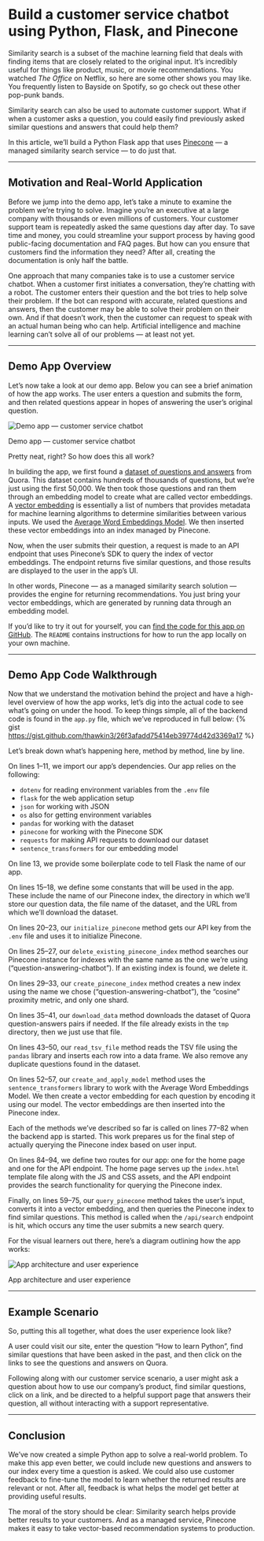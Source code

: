 # Build a customer service chatbot using Python, Flask, and Pinecone

Similarity search is a subset of the machine learning field that deals with finding items that are closely related to the original input. It’s incredibly useful for things like product, music, or movie recommendations. You watched *The Office* on Netflix, so here are some other shows you may like. You frequently listen to Bayside on Spotify, so go check out these other pop-punk bands.

Similarity search can also be used to automate customer support. What if when a customer asks a question, you could easily find previously asked similar questions and answers that could help them?

In this article, we’ll build a Python Flask app that uses [Pinecone](https://www.pinecone.io/) — a managed similarity search service — to do just that.

---

## Motivation and Real-World Application

Before we jump into the demo app, let’s take a minute to examine the problem we’re trying to solve. Imagine you’re an executive at a large company with thousands or even millions of customers. Your customer support team is repeatedly asked the same questions day after day. To save time and money, you could streamline your support process by having good public-facing documentation and FAQ pages. But how can you ensure that customers find the information they need? After all, creating the documentation is only half the battle.

One approach that many companies take is to use a customer service chatbot. When a customer first initiates a conversation, they’re chatting with a robot. The customer enters their question and the bot tries to help solve their problem. If the bot can respond with accurate, related questions and answers, then the customer may be able to solve their problem on their own. And if that doesn’t work, then the customer can request to speak with an actual human being who can help. Artificial intelligence and machine learning can’t solve all of our problems — at least not yet.

---

## Demo App Overview

Let’s now take a look at our demo app. Below you can see a brief animation of how the app works. The user enters a question and submits the form, and then related questions appear in hopes of answering the user’s original question.

![Demo app — customer service chatbot](https://dev-to-uploads.s3.amazonaws.com/uploads/articles/llj0x4vnuaw3eacq09o4.gif)
<figcaption>Demo app — customer service chatbot</figcaption>

Pretty neat, right? So how does this all work?

In building the app, we first found a [dataset of questions and answers](https://www.kaggle.com/c/quora-question-pairs) from Quora. This dataset contains hundreds of thousands of questions, but we’re just using the first 50,000. We then took those questions and ran them through an embedding model to create what are called vector embeddings. A [vector embedding](https://www.pinecone.io/learn/vector-embeddings/) is essentially a list of numbers that provides metadata for machine learning algorithms to determine similarities between various inputs. We used the [Average Word Embeddings Model](https://nlp.stanford.edu/projects/glove/). We then inserted these vector embeddings into an index managed by Pinecone.

Now, when the user submits their question, a request is made to an API endpoint that uses Pinecone’s SDK to query the index of vector embeddings. The endpoint returns five similar questions, and those results are displayed to the user in the app’s UI.

In other words, Pinecone — as a managed similarity search solution — provides the engine for returning recommendations. You just bring your vector embeddings, which are generated by running data through an embedding model.

If you’d like to try it out for yourself, you can [find the code for this app on GitHub](https://github.com/thawkin3/pinecone-demo). The `README` contains instructions for how to run the app locally on your own machine.

---

## Demo App Code Walkthrough

Now that we understand the motivation behind the project and have a high-level overview of how the app works, let’s dig into the actual code to see what’s going on under the hood. To keep things simple, all of the backend code is found in the `app.py` file, which we’ve reproduced in full below:
{% gist https://gist.github.com/thawkin3/26f3afadd75414eb39774d42d3369a17 %}

Let’s break down what’s happening here, method by method, line by line.

On lines 1–11, we import our app’s dependencies. Our app relies on the following:

* `dotenv` for reading environment variables from the `.env` file
* `flask` for the web application setup
* `json` for working with JSON
* `os` also for getting environment variables
* `pandas` for working with the dataset
* `pinecone` for working with the Pinecone SDK
* `requests` for making API requests to download our dataset
* `sentence_transformers` for our embedding model

On line 13, we provide some boilerplate code to tell Flask the name of our app.

On lines 15–18, we define some constants that will be used in the app. These include the name of our Pinecone index, the directory in which we’ll store our question data, the file name of the dataset, and the URL from which we’ll download the dataset.

On lines 20–23, our `initialize_pinecone` method gets our API key from the `.env` file and uses it to initialize Pinecone.

On lines 25–27, our `delete_existing_pinecone_index` method searches our Pinecone instance for indexes with the same name as the one we’re using (“question-answering-chatbot”). If an existing index is found, we delete it.

On lines 29–33, our `create_pinecone_index` method creates a new index using the name we chose (“question-answering-chatbot”), the “cosine” proximity metric, and only one shard.

On lines 35–41, our `download_data` method downloads the dataset of Quora question-answers pairs if needed. If the file already exists in the `tmp` directory, then we just use that file.

On lines 43–50, our `read_tsv_file` method reads the TSV file using the `pandas` library and inserts each row into a data frame. We also remove any duplicate questions found in the dataset.

On lines 52–57, our `create_and_apply_model` method uses the `sentence_transformers` library to work with the Average Word Embeddings Model. We then create a vector embedding for each question by encoding it using our model. The vector embeddings are then inserted into the Pinecone index.

Each of the methods we’ve described so far is called on lines 77–82 when the backend app is started. This work prepares us for the final step of actually querying the Pinecone index based on user input.

On lines 84–94, we define two routes for our app: one for the home page and one for the API endpoint. The home page serves up the `index.html` template file along with the JS and CSS assets, and the API endpoint provides the search functionality for querying the Pinecone index.

Finally, on lines 59–75, our `query_pinecone` method takes the user’s input, converts it into a vector embedding, and then queries the Pinecone index to find similar questions. This method is called when the `/api/search` endpoint is hit, which occurs any time the user submits a new search query.

For the visual learners out there, here’s a diagram outlining how the app works:

![App architecture and user experience](https://dev-to-uploads.s3.amazonaws.com/uploads/articles/1pbins3hqakocpfqaa0q.png)
<figcaption>App architecture and user experience</figcaption>

---

## Example Scenario

So, putting this all together, what does the user experience look like?

A user could visit our site, enter the question “How to learn Python”, find similar questions that have been asked in the past, and then click on the links to see the questions and answers on Quora.

Following along with our customer service scenario, a user might ask a question about how to use our company’s product, find similar questions, click on a link, and be directed to a helpful support page that answers their question, all without interacting with a support representative.

---

## Conclusion

We’ve now created a simple Python app to solve a real-world problem. To make this app even better, we could include new questions and answers to our index every time a question is asked. We could also use customer feedback to fine-tune the model to learn whether the returned results are relevant or not. After all, feedback is what helps the model get better at providing useful results.

The moral of the story should be clear: Similarity search helps provide better results to your customers. And as a managed service, Pinecone makes it easy to take vector-based recommendation systems to production.

